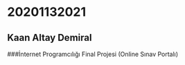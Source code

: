 # 20201132021
## Kaan Altay Demiral

###İnternet Programcılığı Final Projesi (Online Sınav Portalı)




